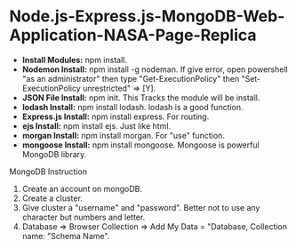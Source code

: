 # Node.js-Express.js-MongoDB-Web-Application-NASA-Page-Replica

- **Install Modules:** npm install. 
- **Nodemon Install:** npm install -g nodeman. If give error, open powershell "as an administrator" then type "Get-ExecutionPolicy" then "Set-ExecutionPolicy unrestricted" => [Y].
- **JSON File Install:** npm init. This Tracks the module will be install.
- **lodash Install:** npm install lodash. lodash is a good function.
- **Express.js Install:** npm install express. For routing.
- **ejs Install:** npm install ejs. Just like html.
- **morgan Install:** npm install morgan. For "use" function. 
- **mongoose Install:** npm install mongoose. Mongoose is powerful MongoDB library.

MongoDB Instruction
1. Create an account on mongoDB.
2. Create a cluster.
3. Give cluster a "username" and "password". Better not to use any character but numbers and letter.
4. Database => Browser Collection => Add My Data = "Database, Collection name: "Schema Name".
